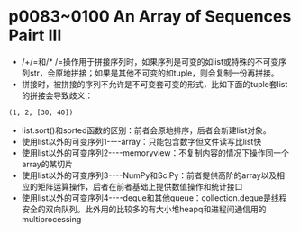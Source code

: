# p0083~0100 An Array of Sequences Pairt III

 - /+/=和/* /=操作用于拼接序列时，如果序列是可变的如list或特殊的不可变序列str，会原地拼接；如果是其他不可变的如tuple，则会复制一份再拼接。
 - 拼接时，被拼接的序列不允许是不可变套可变的形式，比如下面的tuple套list的拼接会导致歧义：
 ```python3
 (1, 2, [30, 40])
 ```
 - list.sort()和sorted函数的区别：前者会原地排序，后者会新建list对象。
 - 使用list以外的可变序列1----array：只能包含数字但文件读写比list快
 - 使用list以外的可变序列2----memoryview：不复制内容的情况下操作同一个array的某切片
 - 使用list以外的可变序列3----NumPy和SciPy：前者提供高阶的array以及相应的矩阵运算操作，后者在前者基础上提供数值操作和统计接口
 - 使用list以外的可变序列4----deque和其他queue：collection.deque是线程安全的双向队列。此外用的比较多的有大小堆heapq和进程间通信用的multiprocessing
